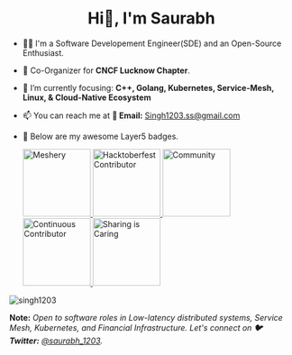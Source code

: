 <h1 align="center">Hi👋, I'm Saurabh </h1>

- 👨‍💻 I'm a Software Developement Engineer(SDE) and an Open-Source Enthusiast.
- 🤝 Co-Organizer for **CNCF Lucknow Chapter**.
- 🌱 I’m currently focusing: **C++, Golang, Kubernetes, Service-Mesh, Linux, & Cloud-Native Ecosystem**
- 📫 You can reach me at **📧 Email:** Singh1203.ss@gmail.com
- :rocket: Below are my awesome Layer5 badges.
  
  <a href= "https://meshery.layer5.io/user/840232a6-f96b-42c3-91a4-f6acc8a5bd36?tab=badges&badge=meshery" >
    <img width="120px" src = "https://badges.layer5.io/assets/badges/meshery/meshery.png" alt = "Meshery" />
    <img width="120px" src = "https://badges.layer5.io/assets/badges/hacktoberfest-contributor/hacktoberfest-contributor.png" alt = "Hacktoberfest Contributor" />
    <img width="120px" src = "https://badges.layer5.io/assets/badges/community/community.png" alt = "Community" />
    <img width="120px" src = "https://badges.layer5.io/assets/badges/continuous-contributor/continuous-contributor.png" alt = "Continuous Contributor" />
    <img width="120px" src = "https://badges.layer5.io/assets/badges/first-share/first-share.png" alt = "Sharing is Caring" />
  </a >
  
<p align="left"> <img src="https://komarev.com/ghpvc/?username=singh1203&label=Profile+views&style=for-the-badge&color=orange" alt="singh1203" </p>

**Note:** _Open to software roles in Low-latency distributed systems, Service Mesh, Kubernetes, and Financial Infrastructure. Let's connect on **🐦 Twitter:** [@saurabh_1203](https://x.com/saurabh_1203)._
